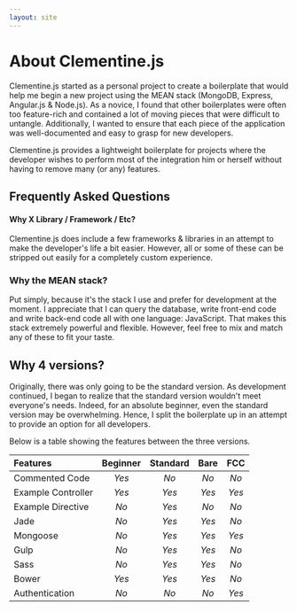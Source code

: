 ```yaml
---
layout: site
---
```


# About Clementine.js

Clementine.js started as a personal project to create a boilerplate that would help me begin a new project using the MEAN stack (MongoDB, Express, Angular.js & Node.js). As a novice, I found that other boilerplates were often too feature-rich and contained a lot of moving pieces that were difficult to untangle. Additionally, I wanted to ensure that each piece of the application was well-documented and easy to grasp for new developers.

Clementine.js provides a lightweight boilerplate for projects where the developer wishes to perform most of the integration him or herself without having to remove many (or any) features. 

## Frequently Asked Questions

#### Why X Library / Framework / Etc?

Clementine.js does include a few frameworks & libraries in an attempt to make the developer's life a bit easier. However, all or some of these can be stripped out easily for a completely custom experience. 

### Why the MEAN stack?

Put simply, because it's the stack I use and prefer for development at the moment. I appreciate that I can query the database, write front-end code and write back-end code all with one language: JavaScript. That makes this stack extremely powerful and flexible. However, feel free to mix and match any of these to fit your taste.

## Why 4 versions?

Originally, there was only going to be the standard version. As development continued, I began to realize that the standard version wouldn't meet everyone's needs. Indeed, for an absolute beginner, even the standard version may be overwhelming. Hence, I split the boilerplate up in an attempt to provide an option for all developers. 

Below is a table showing the features between the three versions.

| Features 				| Beginner 	| Standard 	| Bare 		| FCC 		|
|:---------				|:--------:	|:--------:	|:---------:|:---------:|
| Commented Code		| _Yes_ 	| _No_ 		| _No_		| _No_		|
| Example Controller 	| _Yes_ 	| _Yes_		| _Yes_		| _Yes_		|
| Example Directive 	| _No_ 		| _Yes_		| _No_		| _No_		|
| Jade					| _No_ 		| _Yes_ 	| _Yes_	 	| _No_		|
| Mongoose				| _No_		| _Yes_		| _Yes_		| _Yes_		|
| Gulp				 	| _No_		| _Yes_		| _Yes_		| _No_		|
| Sass					| _No_		| _Yes_		| _Yes_		| _No_		|
| Bower					| _Yes_		| _Yes_		| _Yes_		| _No_		|
| Authentication		| _No_		| _No_		| _No_		| _Yes_		|